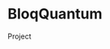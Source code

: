 # BloqQuantum
Project
<object data="BloqQuantumProjectOverview.pdf" width="1000" height="1000" type='application/pdf'/>
